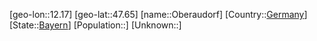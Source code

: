 ﻿---
location: [47.65,12.17]
type: City
tags:
- geo/City


SpocWebEntityId: 33023
isDeleted: false
confidential: public

---
[geo-lon::12.17]
[geo-lat::47.65]
[name::Oberaudorf]
[Country::[Germany](geo/Continent/Europe/Germany.md)]
[State::[Bayern](geo/Continent/Europe/Germany/Bayern.md)]
[Population::]
[Unknown::]

